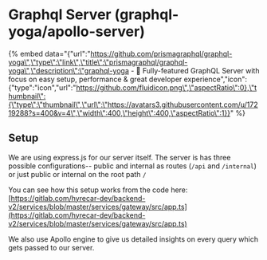# Graphql Server \(graphql-yoga/apollo-server\)

{% embed data="{\"url\":\"https://github.com/prismagraphql/graphql-yoga\",\"type\":\"link\",\"title\":\"prismagraphql/graphql-yoga\",\"description\":\"graphql-yoga - 🧘 Fully-featured GraphQL Server with focus on easy setup, performance & great developer experience\",\"icon\":{\"type\":\"icon\",\"url\":\"https://github.com/fluidicon.png\",\"aspectRatio\":0},\"thumbnail\":{\"type\":\"thumbnail\",\"url\":\"https://avatars3.githubusercontent.com/u/17219288?s=400&v=4\",\"width\":400,\"height\":400,\"aspectRatio\":1}}" %}

## Setup

We are using express.js for our server itself.  The server is has three possible configurations-- public and internal as routes \(`/api` and `/internal`\)  or just public or internal on the root path `/`

You can see how this setup works from the code here: [https://gitlab.com/hyrecar-dev/backend-v2/services/blob/master/services/gateway/src/app.ts](https://gitlab.com/hyrecar-dev/backend-v2/services/blob/master/services/gateway/src/app.ts)

We also use Apollo engine to give us detailed insights on every query which gets passed to our server.

